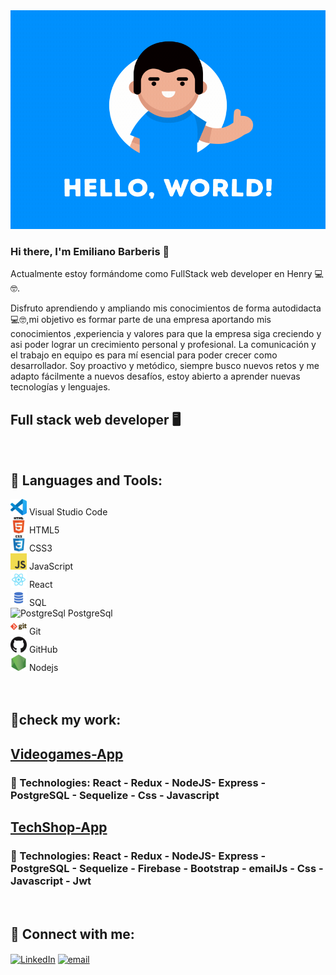 
  
 <img src='./assets/hello_world.gif' height='350px' width='900px' alt='gif hello world'>

 ### Hi there, I'm Emiliano Barberis 👋

Actualmente estoy formándome como FullStack web developer en Henry 💻🤓.

Disfruto aprendiendo y ampliando mis conocimientos de forma autodidacta 💻🤓,mi objetivo es formar parte de una empresa aportando mis conocimientos ,experiencia y valores para que la empresa siga creciendo y asi poder lograr un crecimiento personal y profesional. 
La comunicación y el trabajo en equipo es para mí esencial para poder crecer como desarrollador. Soy proactivo y metódico, siempre busco nuevos retos y me adapto fácilmente a nuevos desafíos, estoy abierto a aprender nuevas tecnologías y lenguajes.


## Full stack web developer 🖥️


<br />

## 📍 Languages and Tools:
<div >
<img  alt="Visual Studio Code" width="26px" src="https://raw.githubusercontent.com/github/explore/80688e429a7d4ef2fca1e82350fe8e3517d3494d/topics/visual-studio-code/visual-studio-code.png" />
  <span>Visual Studio Code</span>
 </div>
 <div>
<img  alt="HTML5" width="26px" src="https://raw.githubusercontent.com/github/explore/80688e429a7d4ef2fca1e82350fe8e3517d3494d/topics/html/html.png" />
 <span>HTML5</span>
 </div>
 <div>
<img alt="CSS3" width="26px" src="https://raw.githubusercontent.com/github/explore/80688e429a7d4ef2fca1e82350fe8e3517d3494d/topics/css/css.png" />
 <span>CSS3</span>
 </div>
 <div>
<img  alt="JavaScript" width="26px" src="https://raw.githubusercontent.com/github/explore/80688e429a7d4ef2fca1e82350fe8e3517d3494d/topics/javascript/javascript.png" />
 <span>JavaScript</span>
 </div>
 <div>
<img  alt="React" width="26px" src="https://raw.githubusercontent.com/github/explore/80688e429a7d4ef2fca1e82350fe8e3517d3494d/topics/react/react.png" />
 <span>React</span>
 </div>
 <div>
<img  alt="SQL" width="26px" src="https://raw.githubusercontent.com/github/explore/80688e429a7d4ef2fca1e82350fe8e3517d3494d/topics/sql/sql.png" />
 <span>SQL</span>
 </div>
 <div>
<img  alt="PostgreSql" width="26px" src="https://cdn.jsdelivr.net/npm/simple-icons@3.13.0/icons/postgresql.svg" />
 <span>PostgreSql</span>
 </div>
 <div>
<img  alt="Git" width="26px" src="https://raw.githubusercontent.com/github/explore/80688e429a7d4ef2fca1e82350fe8e3517d3494d/topics/git/git.png" />
 <span>Git</span>
 </div>
 <div>
<img  alt="GitHub" width="26px" src="https://raw.githubusercontent.com/github/explore/78df643247d429f6cc873026c0622819ad797942/topics/github/github.png" />
 <span>GitHub</span>
 </div>
 <div>
 <img alt="Node" width="26"  src="https://raw.githubusercontent.com/github/explore/80688e429a7d4ef2fca1e82350fe8e3517d3494d/topics/nodejs/nodejs.png">
  <span>Nodejs</apan>
 </div>

</br>
</br>

## 📍check my work:
## [Videogames-App] 
### 🚀 Technologies: React - Redux - NodeJS- Express - PostgreSQL - Sequelize - Css - Javascript
## [TechShop-App]
### 🚀 Technologies: React - Redux - NodeJS- Express - PostgreSQL - Sequelize - Firebase - Bootstrap - emailJs - Css - Javascript - Jwt 
<br />



## 📍 Connect with me:

[<img align="center" alt="LinkedIn" width="110px" height="30px" src="https://img.shields.io/badge/-LinkedIn-%230077B5?style=for-the-badge&logo=linkedin&logoColor=white" />][linkedin]
[<img align="center" alt="email" width="100px" color="purple" src="https://img.shields.io/badge/-Gmail-%23333?style=for-the-badge&logo=gmail&logoColor=white" />][email]

[linkedin]: https://www.linkedin.com/in/emiliano-barberis-developer/
[email]: mailto:emibarberis26@gmail.com
[Videogames-App]:https://videogames-app-orpin.vercel.app/
[TechShop-App]:https://fronted-pg.vercel.app/


</div>
<!--
**EmiB11/EmiB11** is a ✨ _special_ ✨ repository because its `README.md` (this file) appears on your GitHub profile.

Here are some ideas to get you started:

- 🔭 I’m currently working on ...
- 🌱 I’m currently learning ...
- 👯 I’m looking to collaborate on ...
- 🤔 I’m looking for help with ...
- 💬 Ask me about ...
- 📫 How to reach me: ...
- 😄 Pronouns: ...
- ⚡ Fun fact: ...
-->
